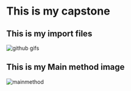 # This is my capstone
## This is my import files

![github gifs](https://github.com/akhilsomaiya07/financial-tracker/assets/56009275/9d217fd9-b984-4ca0-a08d-c8ee607b8e88)

## This is my Main method image
![mainmethod](https://github.com/akhilsomaiya07/financial-tracker/assets/56009275/64be8def-f0d6-4ff7-9a24-adf7162148a0)
